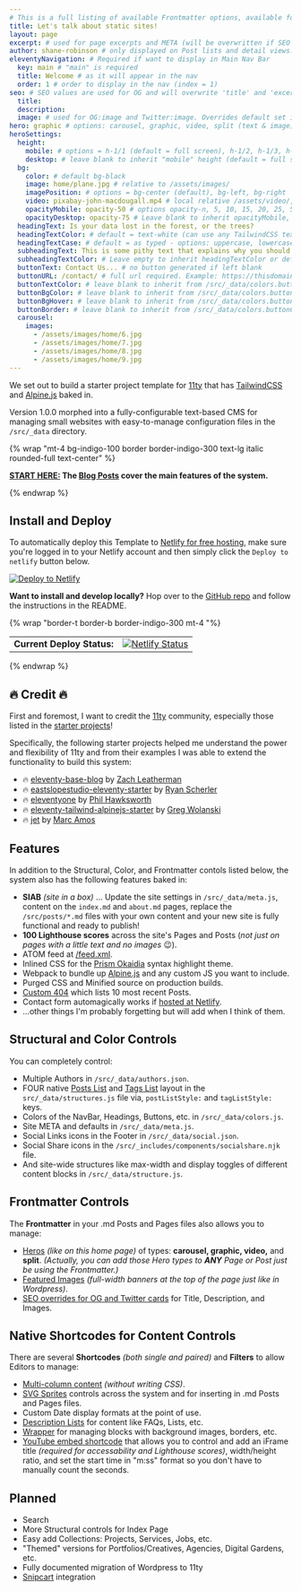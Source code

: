 ```yaml
---
# This is a full listing of available Frontmatter options, available for any content (.md) file.
title: Let's talk about static sites!
layout: page
excerpt: # used for page excerpts and META (will be overwritten if SEO used below)
author: shane-robinson # only displayed on Post lists and detail views. Defaults to _data/meta.authorURL
eleventyNavigation: # Required if want to display in Main Nav Bar
  key: main # "main" is required
  title: Welcome # as it will appear in the nav
  order: 1 # order to display in the nav (index = 1)
seo: # SEO values are used for OG and will overwrite 'title' and 'excerpt' above
  title:
  description:
  image: # used for OG:image and Twitter:image. Overrides default set in _data/meta.siteImage
hero: graphic # options: carousel, graphic, video, split (text & image)
heroSettings:
  height:
    mobile: # options = h-1/1 (default = full screen), h-1/2, h-1/3, h-3/4, h-9/10, h-48 (12rem, 192px), h-56 (14rem, 224px), h-64 (16rem, 256px)
    desktop: # leave blank to inherit "mobile" height (default = full screen)
  bg:
    color: # default bg-black
    image: home/plane.jpg # relative to /assets/images/
    imagePosition: # options = bg-center (default), bg-left, bg-right
    video: pixabay-john-macdougall.mp4 # local relative /assets/video/, or full https://... if remote?
    opacityMobile: opacity-50 # options opacity-n, 5, 10, 15, 20, 25, 50, 75, 100 (default)
    opacityDesktop: opacity-75 # Leave blank to inherit opacityMobile, use same options as opacityMobile
  headingText: Is your data lost in the forest, or the trees?
  headingTextColor: # default = text-white (can use any TailwindCSS text-[color]-[xxx])
  headingTextCase: # default = as typed - options: uppercase, lowercase, capitalize
  subheadingText: This is some pithy text that explains why you should hire us without reading any further... Or is it farther?
  subheadingTextColor: # Leave empty to inherit headingTextColor or default (text-white) or use any text-[color]-[xxx]
  buttonText: Contact Us... # no button generated if left blank
  buttonURL: /contact/ # full url required. Example: https://thisdomain.com/somepage/
  buttonTextColor: # leave blank to inherit from /src/_data/colors.buttonCustom or buttonDefault
  buttonBgColor: # leave blank to inherit from /src/_data/colors.buttonCustom.bg or buttonDefault.bg
  buttonBgHover: # leave blank to inherit from /src/_data/colors.buttonCustom.bgHover or buttonDefault.bgHover
  buttonBorder: # leave blank to inherit from /src/_data/colors.buttonCustom.border or buttonDefault.border
  carousel:
    images:
      - /assets/images/home/6.jpg
      - /assets/images/home/7.jpg
      - /assets/images/home/8.jpg
      - /assets/images/home/9.jpg
---
```


We set out to build a starter project template for [11ty](https://11ty.dev '11ty Static Site Generator') that has [TailwindCSS](https://tailwindcss.com 'TailwindCSS Utility-First CSS Framework') and [Alpine.js](https://github.com/alpinejs/alpine 'Alpine.js : Think of it like Tailwind for JavaScript') baked in.

Version 1.0.0 morphed into a fully-configurable text-based CMS for managing small websites with easy-to-manage configuration files in the `/src/_data` directory.

{% wrap "mt-4 bg-indigo-100 border border-indigo-300 text-lg italic rounded-full text-center" %}

**[START HERE:](/blog/) The [Blog Posts](/blog/) cover the main features of the system.**

{% endwrap %}

## Install and Deploy

To automatically deploy this Template to [Netlify for free hosting](https://www.netlify.com/pricing/), make sure you're logged in to your Netlify account and then simply click the `Deploy to netlify` button below.

<a href="https://app.netlify.com/start/deploy?repository=https://github.com/11ta/11ta-template"><img src="https://www.netlify.com/img/deploy/button.svg" alt="Deploy to Netlify"></a>

**Want to install and develop locally?** Hop over to the [GitHub repo](https://github.com/11ta/11ta-template/) and follow the instructions in the README.

{% wrap "border-t border-b border-indigo-300 mt-4 "%}

|                            |                                                                                                                                                           |
| :------------------------- | --------------------------------------------------------------------------------------------------------------------------------------------------------: |
| **Current Deploy Status:** | [![Netlify Status](https://api.netlify.com/api/v1/badges/e6eb38e1-d081-46ea-a4f6-4d3d36ab7036/deploy-status)](https://app.netlify.com/sites/11ta/deploys) |

{% endwrap %}

## :fire: Credit :fire:

First and foremost, I want to credit the [11ty](https://11ty.dev) community, especially those listed in the [starter projects](https://www.11ty.dev/docs/starter/)!

Specifically, the following starter projects helped me understand the power and flexibility of 11ty and from their examples I was able to extend the functionality to build this system:

- :fire: [eleventy-base-blog](https://github.com/11ty/eleventy-base-blog) by [Zach Leatherman](https://twitter.com/zachleat)
- :fire: [eastslopestudio-eleventy-starter](https://github.com/eastslopestudio/eleventy-starter) by [Ryan Scherler](https://twitter.com/ryanscherler)
- :fire: [eleventyone](https://github.com/philhawksworth/eleventyone) by [Phil Hawksworth](https://twitter.com/philhawksworth)
- :fire: [eleventy-tailwind-alpinejs-starter](https://github.com/gregwolanski/eleventy-tailwindcss-alpinejs-starter) by [Greg Wolanski](https://gregwolanski.com/)
- :fire: [jet](https://github.com/marcamos/jet) by [Marc Amos](https://twitter.com/marcamos)

## Features

In addition to the Structural, Color, and Frontmatter contols listed below, the system also has the following features baked in:

- **SIAB** _(site in a box)_ ... Update the site settings in `/src/_data/meta.js`, content on the `index.md` and `about.md` pages, replace the `/src/posts/*.md` files with your own content and your new site is fully functional and ready to publish!
- **100 Lighthouse scores** across the site's Pages and Posts (_not just on pages with a little text and no images_ :wink:).
- ATOM feed at [/feed.xml](/feed.xml).
- Inlined CSS for the [Prism Okaidia](https://prismjs.com/) syntax highlight theme.
- Webpack to bundle up [Alpine.js](https://github.com/alpinejs/alpine) and any custom JS you want to include.
- Purged CSS and Minified source on production builds.
- [Custom 404](/asdf) which lists 10 most recent Posts.
- Contact form automagically works if [hosted at Netlify](https://docs.netlify.com/forms/setup/).
- ...other things I'm probably forgetting but will add when I think of them.

## Structural and Color Controls

You can completely control:

- Multiple Authors in `/src/_data/authors.json`.
- FOUR native [Posts List](/blog/) and [Tags List](/tags/frontmatter/) layout in the `src/_data/structures.js` file via, `postListStyle:` and `tagListStyle:` keys.
- Colors of the NavBar, Headings, Buttons, etc. in `/src/_data/colors.js`.
- Site META and defaults in `/src/_data/meta.js`.
- Social Links icons in the Footer in `/src/_data/social.json`.
- Social Share icons in the `/src/_includes/components/socialshare.njk` file.
- And site-wide structures like max-width and display toggles of different content blocks in `/src/_data/structure.js`.

## Frontmatter Controls

The **Frontmatter** in your .md Posts and Pages files also allows you to manage:

- [Heros](/2020/09/11/manage-hero-graphics-carousels-splits-and-video/) _(like on this home page)_ of types: **carousel, graphic, video,** and **split**. _(Actually, you can add those Hero types to **ANY** Page or Post just be using the Frontmatter.)_
- [Featured Images](/2020/09/06/featured-post-images/) _(full-width banners at the top of the page just like in Wordpress)_.
- [SEO overrides for OG and Twitter cards](/2020/09/10/site-meta-og-and-twitter-cards/) for Title, Description, and Images.

## Native Shortcodes for Content Controls

There are several **Shortcodes** _(both single and paired)_ and **Filters** to allow Editors to manage:

- [Multi-column content](/2020/09/03/wrap-and-columns-shortcodes/) _(without writing CSS)_.
- [SVG Sprites](/2020/09/09/svg-shortcode/) controls across the system and for inserting in .md Posts and Pages files.
- Custom Date display formats at the point of use.
- [Description Lists](/2020/09/04/description-list-shortcodes/) for content like FAQs, Lists, etc.
- [Wrapper](/2020/09/03/wrap-and-columns-shortcodes/) for managing blocks with background images, borders, etc.
- [YouTube embed shortcode](/2020/09/08/youtube-video-embed/) that allows you to control and add an iFrame title _(required for accessability and Lighthouse scores)_, width/height ratio, and set the start time in "m:ss" format so you don't have to manually count the seconds.

## Planned

- Search
- More Structural controls for Index Page
- Easy add Collections: Projects, Services, Jobs, etc.
- "Themed" versions for Portfolios/Creatives, Agencies, Digital Gardens, etc.
- Fully documented migration of Wordpress to 11ty
- [Snipcart](https://snipcart.com/) integration

